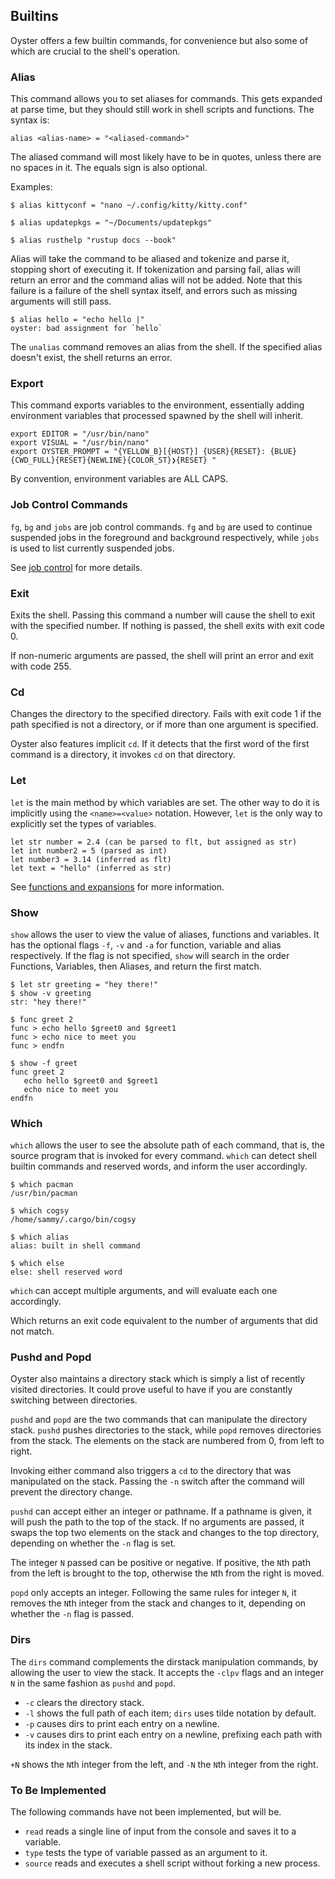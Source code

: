 ## Builtins
Oyster offers a few builtin commands, for convenience but also some of which are crucial to the shell's operation.

### Alias
This command allows you to set aliases for commands. This gets expanded at parse time, but they should still work in shell scripts and functions. The syntax is:

`alias <alias-name> = "<aliased-command>"`

The aliased command will most likely have to be in quotes, unless there are no spaces in it. The equals sign is also optional.

Examples:
```
$ alias kittyconf = "nano ~/.config/kitty/kitty.conf"

$ alias updatepkgs = "~/Documents/updatepkgs"

$ alias rusthelp "rustup docs --book"
```
Alias will take the command to be aliased and tokenize and parse it, stopping short of executing it. If tokenization and parsing fail, alias will return an error and the command alias will not be added. Note that this failure is a failure of the shell syntax itself, and errors such as missing arguments will still pass.
```
$ alias hello = "echo hello |"
oyster: bad assignment for `hello`
```
The `unalias` command removes an alias from the shell. If the specified alias doesn't exist, the shell returns an error.

### Export
This command exports variables to the environment, essentially adding environment variables that processed spawned by the shell will inherit.
```
export EDITOR = "/usr/bin/nano"
export VISUAL = "/usr/bin/nano"
export OYSTER_PROMPT = "{YELLOW_B}[{HOST}] {USER}{RESET}: {BLUE}{CWD_FULL}{RESET}{NEWLINE}{COLOR_ST}❯{RESET} "
```
By convention, environment variables are ALL CAPS.

### Job Control Commands
`fg`, `bg` and `jobs` are job control commands. `fg` and `bg` are used to continue suspended jobs in the foreground and background respectively, while `jobs` is used to list currently suspended jobs.

See [job control](jobcontrol.md) for more details.

### Exit
Exits the shell.
Passing this command a number will cause the shell to exit with the specified number. If nothing is passed, the shell exits with exit code 0.

If non-numeric arguments are passed, the shell will print an error and exit with code 255.

### Cd
Changes the directory to the specified directory. Fails with exit code 1 if the path specified is not a directory, or if more than one argument is specified.

Oyster also features implicit `cd`. If it detects that the first word of the first command is a directory, it invokes `cd` on that directory.

### Let
`let` is the main method by which variables are set. The other way to do it is implicitly using the `<name>=<value>` notation. However, `let` is the only way to explicitly set the types of variables.
```
let str number = 2.4 (can be parsed to flt, but assigned as str)
let int number2 = 5 (parsed as int)
let number3 = 3.14 (inferred as flt)
let text = "hello" (inferred as str)
```
See [functions and expansions](expansions.md) for more information.

### Show
`show` allows the user to view the value of aliases, functions and variables. It has the optional flags `-f`, `-v` and `-a` for function, variable and alias respectively. If the flag is not specified, `show` will search in the order Functions, Variables, then Aliases, and return the first match.
```
$ let str greeting = "hey there!"
$ show -v greeting
str: "hey there!"

$ func greet 2
func > echo hello $greet0 and $greet1
func > echo nice to meet you
func > endfn

$ show -f greet
func greet 2
   echo hello $greet0 and $greet1 
   echo nice to meet you 
endfn
```

### Which
`which` allows the user to see the absolute path of each command, that is, the source program that is invoked for every command. `which` can detect shell builtin commands and reserved words, and inform the user accordingly.
```
$ which pacman
/usr/bin/pacman

$ which cogsy
/home/sammy/.cargo/bin/cogsy

$ which alias
alias: built in shell command

$ which else
else: shell reserved word
```
`which` can accept multiple arguments, and will evaluate each one accordingly.

Which returns an exit code equivalent to the number of arguments that did not match.

### Pushd and Popd
Oyster also maintains a directory stack which is simply a list of recently visited directories. It could prove useful to have if you are constantly switching between directories.

`pushd` and `popd` are the two commands that can manipulate the directory stack. `pushd` pushes directories to the stack, while `popd` removes directories from the stack. The elements on the stack are numbered from 0, from left to right.

Invoking either command also triggers a `cd` to the directory that was manipulated on the stack. Passing the `-n` switch after the command will prevent the directory change.

`pushd` can accept either an integer or pathname. If a pathname is given, it will push the path to the top of the stack. If no arguments are passed, it swaps the top two elements on the stack and changes to the top directory, depending on whether the `-n` flag is set.

The integer `N` passed can be positive or negative. If positive, the `N`th path from the left is brought to the top, otherwise the `N`th from the right is moved.

`popd` only accepts an integer. Following the same rules for integer `N`, it removes the `N`th integer from the stack and changes to it, depending on whether the `-n` flag is passed.

### Dirs
The `dirs` command complements the dirstack manipulation commands, by allowing the user to view the stack. It accepts the `-clpv` flags and an integer `N` in the same fashion as `pushd` and `popd`.

- `-c` clears the directory stack.
- `-l` shows the full path of each item; `dirs` uses tilde notation by default.
- `-p` causes dirs to print each entry on a newline.
- `-v` causes dirs to print each entry on a newline, prefixing each path with its index in the stack.

`+N` shows the `N`th integer from the left, and `-N` the `N`th integer from the right.

### To Be Implemented
The following commands have not been implemented, but will be.
- `read` reads a single line of input from the console and saves it to a variable.
- `type` tests the type of variable passed as an argument to it.
- `source` reads and executes a shell script without forking a new process.